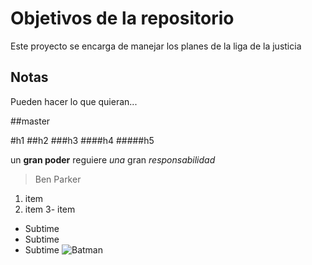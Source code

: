 # Objetivos de la repositorio

Este proyecto se encarga de manejar los planes de la liga de la justicia


## Notas
Pueden hacer lo que quieran...

##master

#h1
##h2
###h3
####h4
#####h5

un **gran poder** reguiere _una_ gran *responsabilidad*
> Ben Parker

1. item
2. item 
3- item 

  * Subtime
  * Subtime
  * Subtime
![Batman](https://www.ordenadorpolitico.com/wp-content/uploads/2017/08/Batman.jpg)
